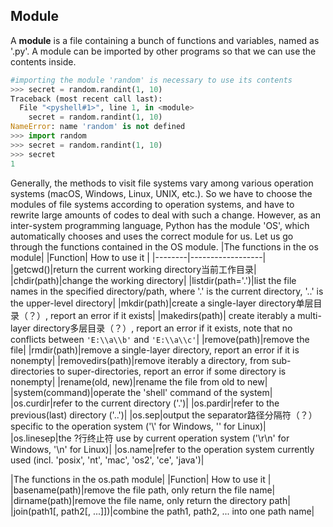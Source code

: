 ## Module
A __module__ is a file containing a bunch of functions and variables, named as '.py'. A module can be imported by other programs 
so that we can use the contents inside.

```Python
#importing the module 'random' is necessary to use its contents
>>> secret = random.randint(1, 10)
Traceback (most recent call last):
  File "<pyshell#1>", line 1, in <module>
    secret = random.randint(1, 10)
NameError: name 'random' is not defined
>>> import random
>>> secret = random.randint(1, 10)
>>> secret
1
```

Generally, the methods to visit file systems vary among various operation systems (macOS, Windows, Linux, UNIX, etc.). So we have to choose the modules of file systems according to operation systems, and have to rewrite large amounts of codes to deal with such a change. However, as an inter-system programming language, Python has the module 'OS', which automatically chooses and uses the correct module for us. Let us go through the functions contained in the OS module.
|The functions in the os module|
|Function|    How to use it    |
|--------|------------------|
|getcwd()|return the current working directory当前工作目录|
|chdir(path)|change the working directory|
|listdir(path='.')|list the file names in the specified directory/path, where '.' is the current directory, '..' is the upper-level directory|
|mkdir(path)|create a single-layer directory单层目录（？）, report an error if it exists|
|makedirs(path)| create iterably a multi-layer directory多层目录（？）, report an error if it exists, note that no conflicts between `'E:\\a\\b'` and `'E:\\a\\c'`|
|remove(path)|remove the file|
|rmdir(path)|remove a single-layer directory, report an error if it is nonempty|
|removedirs(path)|remove iterably a directory, from sub-directories to super-directories, report an error if some directory is nonempty|
|rename(old, new)|rename the file from old to new|
|system(command)|operate the 'shell' command of the system|
|os.curdir|refer to the current directory ('.')|
|os.pardir|refer to the previous(last) directory ('..')|
|os.sep|output the separator路径分隔符（？）specific to the operation system ('\\' for Windows, '\' for Linux)|
|os.linesep|the ?行终止符 use by current operation system ('\r\n' for Windows, '\n' for Linux)|
|os.name|refer to the operation system currently used (incl. 'posix', 'nt', 'mac', 'os2', 'ce', 'java')|

|The functions in the os.path module|
|Function|     How to use it        |
|basename(path)|remove the file path, only return the file name|
|dirname(path)|remove the file name, only return the directory path|
|join(path1\[, path2\[, ...]])|combine the path1, path2, ... into one path name|




